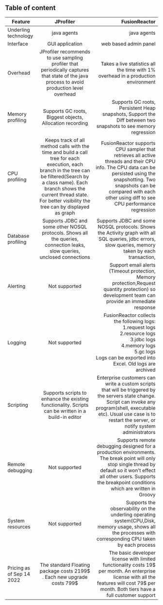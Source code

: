 ## Table of content

| Feature                   |                                                                                                                           JProfiler                                                                                                                           |                                                                                                                                                                                                                             FusionReactor |
|---------------------------|:-------------------------------------------------------------------------------------------------------------------------------------------------------------------------------------------------------------------------------------------------------------:|------------------------------------------------------------------------------------------------------------------------------------------------------------------------------------------------------------------------------------------:|
| Underling technology      |                                                                                                                          java agents                                                                                                                          |                                                                                                                                                                                                                               java agents |
| Interface                 |                                                                                                                        GUI application                                                                                                                        |                                                                                                                                                                                                                     web based admin panel |
| Overhead                  |                                                          JProfiler recommends to use sampling profiler that periodically captures that state of the java process to avoid production level overhead                                                           |                                                                                                                                                         Takes a live statistics all the time with 1% overhead in a production environment |
| Memory profiling          |                                                                                                   Supports GC roots, Biggest objects, Allocation recording                                                                                                    |                                                                                                                             Supports GC roots, Persistent Heap snapshots, Support the Diff between two snapshots to see memory regression |
| CPU profiling             | Keeps track of all method calls with the time and build a call tree for each execution, each branch in the tree can be filtered(Search by a class name). Each branch shows the current thread state. For better visibility the tree can by displayed as graph | FusionReactor supports CPU sampler that retrieves all active threads and their CPU info. The CPU data can be persisted using the snapshotting. Two snapshots can be compared with each other using diff to see CPU performance regression |
| Database profiling        |                                                                   Supports JDBC and some other NOSQL protocols. Shows all the queries, connection leaks, slow queries, unclosed connections                                                                   |                                                                                       Supports JDBC and some NOSQL protocols. Shows the Activity graph with all SQL queries, jdbc errors, slow queries, memory taken by each transaction, |
| Alerting                  |                                                                                                                         Not supported                                                                                                                         |                                                                                            Support email alerts (Timeout protection, Memory protection,Request quantity protection) so development team can provide an immediate response |
| Logging                   |                                                                                                                         Not supported                                                                                                                         |                                               FusionReactor collects the following logs: <br> 1.request logs <br>2.resource logs<br>3.jdbc logs <br>4.memory logs<br>5.gc logs<br> Logs can be exported into Excel. Old logs are archived |
| Scripting                 |                                                                              Supports scripts to enhance the existing functionality. Scripts can be written in a build-in editor                                                                              |        Enterprise customers can write a custom scripts that will be triggered by the servers state change. Script can invoke any program(shell, executable etc). Usual use case is to restart the server, or notify system administrators | 
| Remote debugging          |                                                                                                                         Not supported                                                                                                                         |              Supports remote debugging designed for a production environments. The break point will only stop single thread by default so it won't effect all other users. Supports the breakpoint conditions which are written in Groovy |
| System resources          |                                                                                                                         Not supported                                                                                                                         |                                                                                 Supports the observability on the underling operating system(CPU,Disk, memory usage, shows all the processes with corresponding CPU taken by each process |
| Pricing as of Sep 14 2022 |                                                                                            The standard Floating package costs 2199$ . Each new upgrade costs 799$                                                                                            |                                                  The basic developer license with limited functionality costs 19$ per month. An enterprise license with all the features will cost 79$ per month. Both tiers have a full customer support |







 


